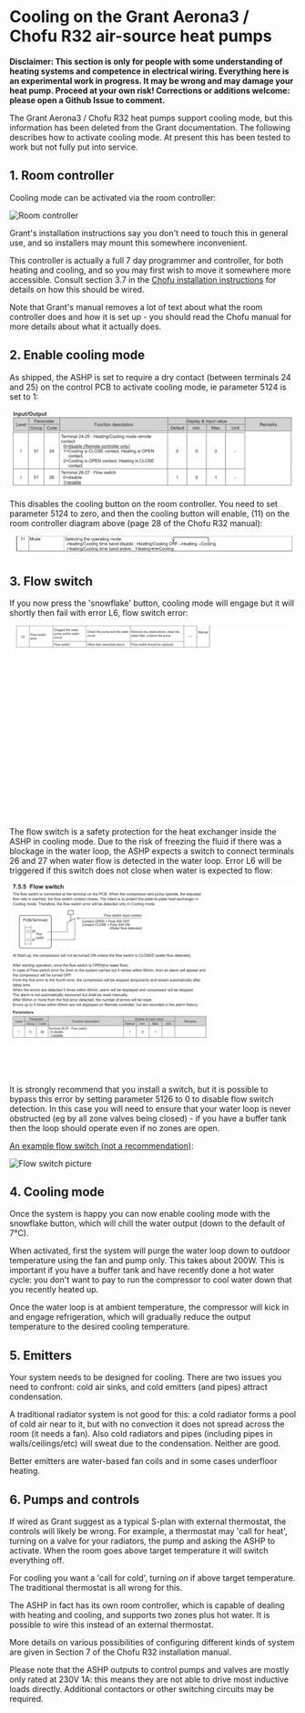 Cooling on the Grant Aerona3 / Chofu R32 air-source heat pumps
==============================================================

**Disclaimer: This section is only for people with some understanding of
heating systems and competence in electrical wiring.  Everything here is an
experimental work in progress.  It may be wrong and may damage your heat
pump.  Proceed at your own risk!  Corrections or additions welcome: please
open a Github Issue to comment.**

The Grant Aerona3 / Chofu R32 heat pumps support cooling mode, but this
information has been deleted from the Grant documentation.  The following
describes how to activate cooling mode.  At present this has been tested to
work but not fully put into service.

## 1. Room controller

Cooling mode can be activated via the room controller:

![Room controller](images/room-controller-buttons.png)

Grant's installation instructions say you don't need to touch this in
general use, and so installers may mount this somewhere inconvenient.

This controller is actually a full 7 day programmer and controller, for both
heating and cooling, and so you may first wish to move it somewhere more
accessible.  Consult section 3.7 in the
[Chofu installation instructions](../Chofu/R32/New-Zealand/Chofu-Operating-Installation-Manual-R32.pdf)
for details on how this should be wired.

Note that Grant's manual removes a lot of text about what the room
controller does and how it is set up - you should read the Chofu manual for
more details about what it actually does.

## 2. Enable cooling mode

As shipped, the ASHP is set to require a dry contact (between terminals 24
and 25) on the control PCB to activate cooling mode, ie parameter 5124 is
set to 1:

![Parameters 5124 / 5126](images/cooling-params-5124.png)

This disables the cooling button on the room controller.  You need to set
parameter 5124 to zero, and then the cooling button will enable,  (11) on
the room controller diagram above (page 28 of the Chofu R32 manual):

![Room controller](images/room-controller-11.png)


## 3. Flow switch

If you now press the 'snowflake' button, cooling mode will engage but it
will shortly then fail with error L6, flow switch error:

![Error L6](images/error-L6.png)

The flow switch is a safety protection for the heat exchanger inside the
ASHP in cooling mode.  Due to the risk of freezing the fluid if there
was a blockage in the water loop, the ASHP expects a switch to connect
terminals 26 and 27 when water flow is detected in the water loop.  Error L6
will be triggered if this switch does not close when water is expected to
flow:

![Flow switch 7.5.5](images/flow-switch-7.5.5.png)

It is strongly recommend that you install a switch, but it is possible to
bypass this error by setting parameter 5126 to 0 to disable flow switch
detection.  In this case you will need to ensure that your water loop is
never obstructed (eg by all zone valves being closed) - if you have a buffer
tank then the loop should operate even if no zones are open.

[An example flow switch (not a recommendation)](https://www.caleffi.com/international/en-int/catalogue/flow-switch-suitable-1-8-pipes-626600):

![Flow switch picture](https://www.caleffi.com/sites/default/files/styles/product_photo/public/file/626_0.jpg)


## 4. Cooling mode

Once the system is happy you can now enable cooling mode with the snowflake
button, which will chill the water output (down to the default of 7°C).

When activated, first the system will purge the water loop down to outdoor
temperature using the fan and pump only.  This takes about 200W.  This is
important if you have a buffer tank and have recently done a hot water
cycle: you don't want to pay to run the compressor to cool water down that
you recently heated up.

Once the water loop is at ambient temperature, the compressor will kick in
and engage refrigeration, which will gradually reduce the output temperature
to the desired cooling temperature.


## 5. Emitters

Your system needs to be designed for cooling.  There are two issues you need
to confront: cold air sinks, and cold emitters (and pipes) attract condensation.

A traditional radiator system is not good for this: a cold radiator forms a
pool of cold air near to it, but with no convection it does not spread
across the room (it needs a fan).  Also cold radiators and pipes (including
pipes in walls/ceilings/etc) will sweat due to the condensation.  Neither
are good.

Better emitters are water-based fan coils and in some cases underfloor
heating.


## 6. Pumps and controls

If wired as Grant suggest as a typical S-plan with external thermostat, the
controls will likely be wrong.  For example, a thermostat may 'call for
heat', turning on a valve for your radiators, the pump and asking the ASHP
to activate.  When the room goes above target temperature it will switch
everything off.

For cooling you want a 'call for cold', turning *on* if above target
temperature.  The traditional thermostat is all wrong for this.

The ASHP in fact has its own room controller, which is capable of
dealing with heating and cooling, and supports two zones plus hot water.
It is possible to wire this instead of an external thermostat.

More details on various possibilities of configuring different kinds of
system are given in Section 7 of the Chofu R32 installation manual.

Please note that the ASHP outputs to control pumps and valves are mostly
only rated at 230V 1A: this means they are not able to drive most inductive
loads directly.  Additional contactors or other switching circuits may be
required.
